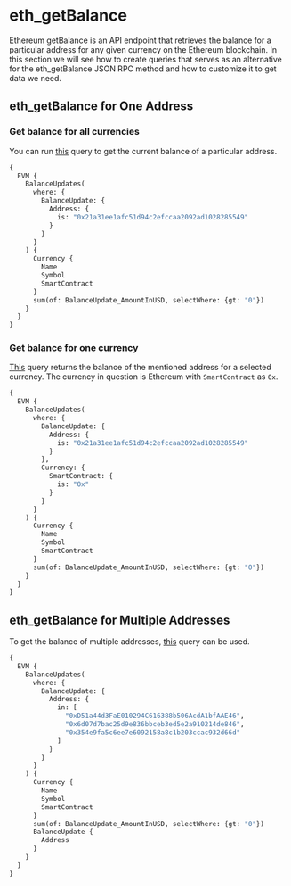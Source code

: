 # eth_getBalance

Ethereum getBalance is an API endpoint that retrieves the balance for a particular address for any given currency on the Ethereum blockchain. In this section we will see how to create queries that serves as an alternative for the eth_getBalance JSON RPC method and
how to customize it to get data we need.

## eth_getBalance for One Address

### Get balance for all currencies

You can run [this](https://ide.bitquery.io/eth_getBalance-for-one-address_1#) query to get the current balance of a particular address. 

``` graphql
{
  EVM {
    BalanceUpdates(
      where: {
        BalanceUpdate: {
          Address: {
            is: "0x21a31ee1afc51d94c2efccaa2092ad1028285549"
          }
        }
      }
    ) {
      Currency {
        Name
        Symbol
        SmartContract
      }
      sum(of: BalanceUpdate_AmountInUSD, selectWhere: {gt: "0"})
    }
  }
}

```

### Get balance for one currency

[This](https://ide.bitquery.io/eth_getBalance-for-one-address-for-eth) query returns the balance of the mentioned address for a selected currency. The currency in question is Ethereum with `SmartContract` as `0x`.

``` graphql
{
  EVM {
    BalanceUpdates(
      where: {
        BalanceUpdate: {
          Address: {
            is: "0x21a31ee1afc51d94c2efccaa2092ad1028285549"
          }
        },
        Currency: {
          SmartContract: {
            is: "0x"
          }
        }
      }
    ) {
      Currency {
        Name
        Symbol
        SmartContract
      }
      sum(of: BalanceUpdate_AmountInUSD, selectWhere: {gt: "0"})
    }
  }
}
```

## eth_getBalance for Multiple Addresses

To get the balance of multiple addresses, [this](https://ide.bitquery.io/eth_getBalance-for-multiple-address) query can be used. 

``` graphql
{
  EVM {
    BalanceUpdates(
      where: {
        BalanceUpdate: {
          Address: {
            in: [
              "0xD51a44d3FaE010294C616388b506AcdA1bfAAE46",
              "0x6d07d7bac25d9e836bbceb3ed5e2a910214de846",
              "0x354e9fa5c6ee7e6092158a8c1b203ccac932d66d"
            ]
          }
        }
      }
    ) {
      Currency {
        Name
        Symbol
        SmartContract
      }
      sum(of: BalanceUpdate_AmountInUSD, selectWhere: {gt: "0"})
      BalanceUpdate {
        Address
      }
    }
  }
}

```
